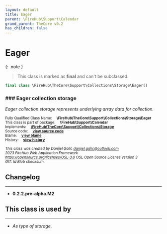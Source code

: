 ```yaml
---
layout: default
title: Eager
parent: \FireHub\Support\Calendar
grand_parent: TheCore v0.2
has_children: false
---
```


<link rel="stylesheet" type="text/css" href="/css/style.css" />

# Eager

{: .note }
> This class is marked as **final** and can't be subclassed.


```php
final class \FireHub\TheCore\Support\Collections\Storage\Eager()
```

### ### Eager collection storage

_Eager collection storage represents underlying array data for collection._

<sub>Fully Qualified Class Name:  **\FireHub\TheCore\Support\Collections\Storage\Eager**</sub><br>
<sub>This class is part of package:  **\FireHub\Support\Calendar**</sub><br>
<sub>Implements:  **[\FireHub\TheCore\Support\Collections\Storage](/thecore/v0.2\FireHub\TheCore\Support\Collections\Storage)**</sub><br>
<sub>Source code:  **[view source code](https://github.com/The-FireHub-Project/TheCore/blob/v1.0/src/support/collections/storage/firehub.Eager.php#L25)**</sub><br>
<sub>Blame:  **[view blame](https://github.com/The-FireHub-Project/TheCore/blame/v1.0/src/support/collections/storage/firehub.Eager.php)**</sub><br>
<sub>History:  **[view history](https://github.com/The-FireHub-Project/TheCore/commits/v1.0/src/support/collections/storage/firehub.Eager.php)**</sub><br>

<sub>_This class was created by Danijel Galić <danijel.galic@outlook.com>_</sub><br>
<sub>_2023 FireHub Web Application Framework_</sub><br>
<sub>_<https://opensource.org/licenses/OSL-3.0> OSL Open Source License version 3_</sub><br>
<sub>_GIT: $Id$ Blob checksum._</sub><br>

## Changelog
***

* **0.2.2.pre-alpha.M2** 


## This class is used by
***

* *As type of storage.*

